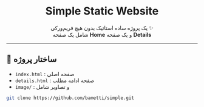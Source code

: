 <h1 align="center">Simple Static Website</h1>

<p align="center">
  یک پروژه ساده استاتیک بدون هیچ فریم‌ورکی ✨<br>
  شامل یک صفحه <b>Home</b> و یک صفحه <b>Details</b>
</p>

---

<h2>📂 ساختار پروژه</h2>

<ul>
  <li><code>index.html</code> : صفحه اصلی</li>
  <li><code>details.html</code> : صفحه ادامه مطلب</li>
  <li><code>image/</code> : و تصاویر شامل</li>
</ul>



```bash
git clone https://github.com/bametti/simple.git
